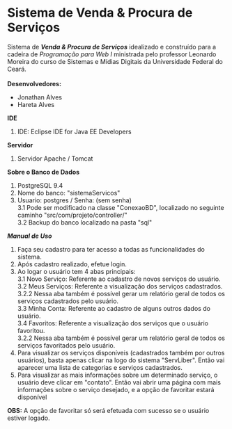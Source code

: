 # Sistema de Venda & Procura de Serviços
Sistema de ***Venda & Procura de Serviços*** idealizado e construído para a cadeira de *Programação para Web I* ministrada pelo professor Leonardo Moreira do curso de Sistemas e Mídias Digitais da Universidade Federal do Ceará. 
<br/>
<br/>
**Desenvolvedores:**
+ Jonathan Alves
+ Hareta Alves

**IDE** <br/>
1. IDE: Eclipse IDE for Java EE Developers

**Servidor** <br/>
1. Servidor Apache / Tomcat

**Sobre o Banco de Dados** <br/>
1. PostgreSQL 9.4
2. Nome do banco: "sistemaServicos"
3. Usuario: postgres / Senha: (sem senha) <br/>
3.1 Pode ser modificado na classe "ConexaoBD", localizado no seguinte caminho "src/com/projeto/controller/" <br/>
3.2 Backup do banco localizado na pasta "sql"

***Manual de Uso*** <br/>
1. Faça seu cadastro para ter acesso a todas as funcionalidades do sistema.
2. Após cadastro realizado, efetue login.
3. Ao logar o usuário tem 4 abas principais:  
3.1 Novo Serviço: Referente ao cadastro de novos serviços do usuário. <br/>
3.2 Meus Serviços: Referente a visualização dos serviços cadastrados. <br/>
	3.2.2 Nessa aba também é possível gerar um relatório geral de todos os serviços cadastrados pelo usuário. <br/>
3.3 Minha Conta: Referente ao cadastro de alguns outros dados do usuário. <br/>
3.4 Favoritos: Referente a visualização dos serviços que o usuário favoritou. <br/>
	3.2.2 Nessa aba também é possível gerar um relatório geral de todos os serviços favoritados pelo usuário. <br/>
4. Para visualizar os serviços disponíveis (cadastrados também por outros usuários), basta apenas clicar na logo do sistema "ServLiber". Então vai aparecer uma lista de categorias e serviços cadastrados.
5. Para visualizar as mais informações sobre um determinado serviço, o usuário deve clicar em "contato". Então vai abrir uma página com mais informações sobre o serviço desejado, e a opção de favoritar estará disponível

**OBS:** A opção de favoritar só será efetuada com sucesso se o usuário estiver logado.





